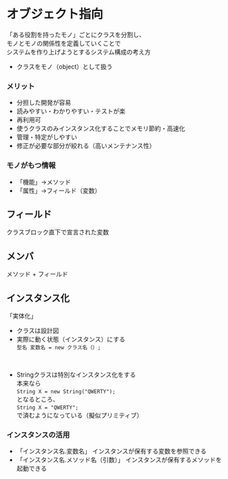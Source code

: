 # オブジェクト指向
「ある役割を持ったモノ」ごとにクラスを分割し、  
モノとモノの関係性を定義していくことで  
システムを作り上げようとするシステム構成の考え方  
- クラスをモノ（object）として扱う  
  
### メリット
- 分担した開発が容易
- 読みやすい・わかりやすい・テストが楽
- 再利用可
- 使うクラスのみインスタンス化することでメモリ節約・高速化
- 管理・特定がしやすい
- 修正が必要な部分が絞れる（高いメンテナンス性）  
  
### モノがもつ情報
- 「機能」→メソッド
- 「属性」→フィールド（変数）  
  
## フィールド
クラスブロック直下で宣言された変数

## メンバ
メソッド + フィールド  
  
## インスタンス化
「実体化」
- クラスは設計図
- 実際に動く状態（インスタンス）にする  
`型名 変数名 = new クラス名（）;`

<br>
  
- Stringクラスは特別なインスタンス化をする  
本来なら  
`String X = new String("QWERTY");`  
となるところ、  
`String X = "QWERTY";`  
で済むようになっている（擬似プリミティブ）  
  
### インスタンスの活用
- 「インスタンス名.変数名」
インスタンスが保有する変数を参照できる
- 「インスタンス名.メソッド名（引数）」
インスタンスが保有するメソッドを起動できる
